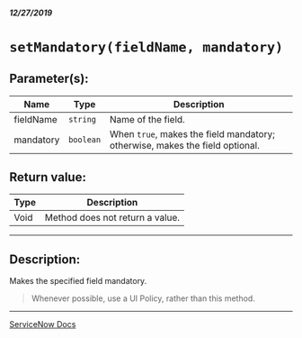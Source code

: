 ##### 12/27/2019
# `setMandatory(fieldName, mandatory)`

## Parameter(s):
| Name | Type | Description |
|---|---|---|
| fieldName | `string` | Name of the field. |
| mandatory | `boolean` | When `true`, makes the field mandatory; otherwise, makes the field optional. |

## Return value:
| Type | Description |
|---|---|
| Void | Method does not return a value. |

---

## Description:
Makes the specified field mandatory.

  > Whenever possible, use a UI Policy, rather than this method.

---

[ServiceNow Docs](https://developer.servicenow.com/app.do#!/api_doc?v=newyork&id=r_GlideFormSetMandatory_String_Boolean)